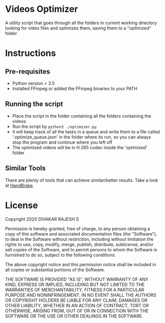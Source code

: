 # Videos Optimizer

A utility script that goes through all the folders in current working directory looking for video files and optimizes them, saving them to a "optimized" folder 

# Instructions

## Pre-requisites

- Python version > 3.5
- Installed FFmpeg or added the FFmpeg binaries to your PATH

## Running the script

- Place the script in the folder containing all the folders containing the videos
- Run the script by `python3 ./optimizer.py`
- it will keep track of all the tasks in a queue and write them to a file called '.optimize_queue.json' in the folder where its run, so you can always stop the program and continue where you left off
- The optimized videos will be in H.265 codec inside the 'optimized' folder

## Similar Tools

There are plenty of tools that can achieve similar/better results. Take a look at [HandBrake](https://handbrake.fr/).

# License 

Copyright 2020 DIVAKAR RAJESH S

Permission is hereby granted, free of charge, to any person obtaining a copy of this software and associated documentation files (the "Software"), to deal in the Software without restriction, including without limitation the rights to use, copy, modify, merge, publish, distribute, sublicense, and/or sell copies of the Software, and to permit persons to whom the Software is furnished to do so, subject to the following conditions:

The above copyright notice and this permission notice shall be included in all copies or substantial portions of the Software.

THE SOFTWARE IS PROVIDED "AS IS", WITHOUT WARRANTY OF ANY KIND, EXPRESS OR IMPLIED, INCLUDING BUT NOT LIMITED TO THE WARRANTIES OF MERCHANTABILITY, FITNESS FOR A PARTICULAR PURPOSE AND NONINFRINGEMENT. IN NO EVENT SHALL THE AUTHORS OR COPYRIGHT HOLDERS BE LIABLE FOR ANY CLAIM, DAMAGES OR OTHER LIABILITY, WHETHER IN AN ACTION OF CONTRACT, TORT OR OTHERWISE, ARISING FROM, OUT OF OR IN CONNECTION WITH THE SOFTWARE OR THE USE OR OTHER DEALINGS IN THE SOFTWARE.

